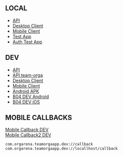 ## LOCAL

* [API](http://localhost:4400)
* [Desktop Client](http://localhost:4401)
* [Mobile Client](http://localhost:4402)
* [Test App](http://localhost:4410)
* [Auth Test App](http://localhost:4411)

## DEV

* [API](https://teamorga-api-dev.azurewebsites.net)
* [API team-orga](api-dev.team-orga.app)
* [Desktop Client](https://teamorga-desktop-client-dev.azurewebsites.net)
* [Mobile Client](https://teamorga-mobile-client-dev.azurewebsites.net)
* [Android APK](https://storteamorga02dev.blob.core.windows.net/downloads/com.orgarena.teamorgaapp.dev/teamorga-apps-mobile-dev.apk)
* [B04 DEV Android](https://storteamorga02dev.blob.core.windows.net/downloads/com.bayer04.teamorgaapp.dev/teamorga-apps-mobile-b04dev.apk)
* [B04 DEV iOS](https://storteamorga02dev.blob.core.windows.net/downloads/com.bayer04.teamorgaapp.dev/ios.install.html)

## MOBILE CALLBACKS

<a href="com.orgarena.teamorgaapp.dev://callback">Mobile Callback DEV</a>
<br/>
<a href="com.orgarena.teamorgaapp.dev://locallhost/callback">Mobile Callback2 DEV</a>
<br/>

```
com.orgarena.teamorgaapp.dev://callback
com.orgarena.teamorgaapp.dev://locallhost/callback
```


